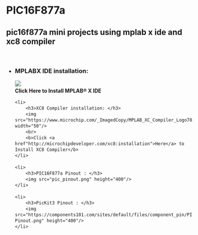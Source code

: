 # PIC16F877a
## pic16f877a mini projects using mplab x ide and xc8 compiler 
<br>
<ul>
	<li>	
		<h3>MPLABX IDE installation: </h3>
		<img src="https://upload.wikimedia.org/wikipedia/en/thumb/9/99/Microchip_logo.svg/1280px-Microchip_logo.svg.png" width="150"/>
		<br>
		<b>Click <a href"http://microchipdeveloper.com/mplabx:installation">Here</a> to Install MPLAB® X IDE</b>
	</li>

	<li>
		<h3>XC8 Compiler installation: </h3>
		<img src="https://www.microchip.com/_ImagedCopy/MPLAB_XC_Compiler_Logo7841.png" width="50"/>
		<br>
		<b>Click <a href"http://microchipdeveloper.com/xc8:installation">Here</a> to Install XC8 Compiler</b>
	</li>

	<li>
		<h3>PIC16F877a Pinout : </h3>
		<img src="pic_pinout.png" height="400"/>
	</li>

	<li>
		<h3>PicKit3 Pinout : </h3>
		<img src="https://components101.com/sites/default/files/component_pin/PICKit3-Pinout.png" height="400"/>
	</li>
</ul>
